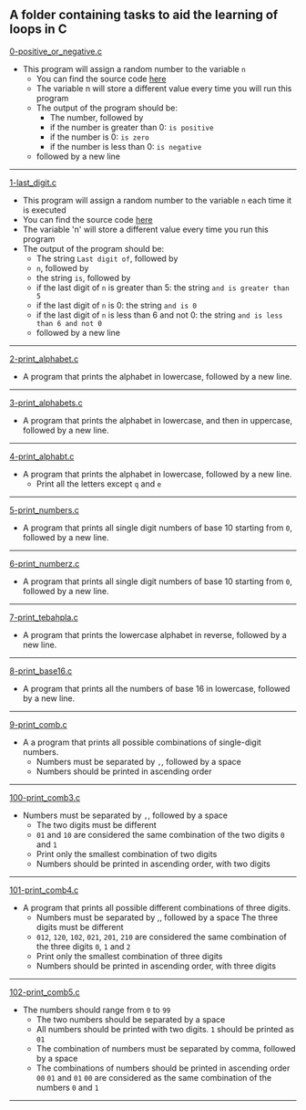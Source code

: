 A folder containing tasks to aid the learning of loops in C
---
[0-positive_or_negative.c](https://github.com/SKENGMANE/alx-low_level_programming/blob/538ca7c531d5d4c2a8ac24bf37db2762490a9ecb/0x01-variables_if_else_while/0-positive_or_negative.c)
* This program will assign a random number to the variable `n`
  * You can find the source code [here](https://github.com/holbertonschool/0x01.c/blob/master/0-positive_or_negative_c)
  * The variable n will store a different value every time you will run this program
  * The output of the program should be:
    * The number, followed by
    * if the number is greater than 0: `is positive`
    * if the number is 0: `is zero`
    * if the number is less than 0: `is negative`
  * followed by a new line
---
[1-last_digit.c](https://github.com/SKENGMANE/alx-low_level_programming/blob/538ca7c531d5d4c2a8ac24bf37db2762490a9ecb/0x01-variables_if_else_while/1-last_digit.c)
* This program will assign a random number to the variable `n` each time it is executed
* You can find the source code [here](https://github.com/holbertonschool/0x01.c/blob/master/1-last_digit_c)
* The variable 'n' will store a different value every time you run this program
* The output of the program should be:
  * The string `Last digit of`, followed by
  * `n`, followed by
  * the string `is`, followed by
  * if the last digit of `n` is greater than 5: the string `and is greater than 5`
  * if the last digit of `n` is 0: the string `and is 0`
  * if the last digit of `n` is less than 6 and not 0: the string `and is less than 6 and not 0`
  * followed by a new line
---
[2-print_alphabet.c](https://github.com/SKENGMANE/alx-low_level_programming/blob/538ca7c531d5d4c2a8ac24bf37db2762490a9ecb/0x01-variables_if_else_while/2-print_alphabet.c)
* A program that prints the alphabet in lowercase, followed by a new line.
---
[3-print_alphabets.c](https://github.com/SKENGMANE/alx-low_level_programming/blob/538ca7c531d5d4c2a8ac24bf37db2762490a9ecb/0x01-variables_if_else_while/3-print_alphabets.c)
* A program that prints the alphabet in lowercase, and then in uppercase, followed by a new line.
---
[4-print_alphabt.c](https://github.com/SKENGMANE/alx-low_level_programming/blob/538ca7c531d5d4c2a8ac24bf37db2762490a9ecb/0x01-variables_if_else_while/4-print_alphabt.c)
* A program that prints the alphabet in lowercase, followed by a new line.
  * Print all the letters except `q` and `e`
---
[5-print_numbers.c](https://github.com/SKENGMANE/alx-low_level_programming/blob/538ca7c531d5d4c2a8ac24bf37db2762490a9ecb/0x01-variables_if_else_while/5-print_numbers.c)
* A program that prints all single digit numbers of base 10 starting from `0`, followed by a new line.
---
[6-print_numberz.c](https://github.com/SKENGMANE/alx-low_level_programming/blob/538ca7c531d5d4c2a8ac24bf37db2762490a9ecb/0x01-variables_if_else_while/6-print_numberz.c)
* A program that prints all single digit numbers of base 10 starting from `0`, followed by a new line.
---
[7-print_tebahpla.c](https://github.com/SKENGMANE/alx-low_level_programming/blob/538ca7c531d5d4c2a8ac24bf37db2762490a9ecb/0x01-variables_if_else_while/7-print_tebahpla.c)
* A program that prints the lowercase alphabet in reverse, followed by a new line.
---
[8-print_base16.c](https://github.com/SKENGMANE/alx-low_level_programming/blob/538ca7c531d5d4c2a8ac24bf37db2762490a9ecb/0x01-variables_if_else_while/8-print_base16.c)
* A program that prints all the numbers of base 16 in lowercase, followed by a new line.
---
[9-print_comb.c](https://github.com/SKENGMANE/alx-low_level_programming/blob/master/0x01-variables_if_else_while/9-print_comb.c)
* A a program that prints all possible combinations of single-digit numbers.
  * Numbers must be separated by `,`, followed by a space
  * Numbers should be printed in ascending order
---
[100-print_comb3.c](https://github.com/SKENGMANE/alx-low_level_programming/blob/master/0x01-variables_if_else_while/100-print_comb3.c)
* Numbers must be separated by `,`, followed by a space
  * The two digits must be different
  * `01` and `10` are considered the same combination of the two digits `0` and `1`
  * Print only the smallest combination of two digits
  * Numbers should be printed in ascending order, with two digits
---
[101-print_comb4.c](https://github.com/SKENGMANE/alx-low_level_programming/blob/master/0x01-variables_if_else_while/101-print_comb4.c)
* A program that prints all possible different combinations of three digits.
  * Numbers must be separated by ,, followed by a space
The three digits must be different
  * `012`, `120`, `102`, `021`, `201`, `210` are considered the same combination of the three digits `0`, `1` and `2`
  * Print only the smallest combination of three digits
  * Numbers should be printed in ascending order, with three digits
---
[102-print_comb5.c](https://github.com/SKENGMANE/alx-low_level_programming/blob/master/0x01-variables_if_else_while/102-print_comb5.c)
* The numbers should range from `0` to `99`
  * The two numbers should be separated by a space
  * All numbers should be printed with two digits. `1` should be printed as `01`
  * The combination of numbers must be separated by comma, followed by a space
  * The combinations of numbers should be printed in ascending order
`00` `01` and `01` `00` are considered as the same combination of the numbers `0` and `1`
--- 
